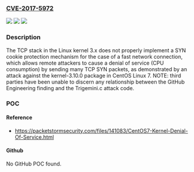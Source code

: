### [CVE-2017-5972](https://cve.mitre.org/cgi-bin/cvename.cgi?name=CVE-2017-5972)
![](https://img.shields.io/static/v1?label=Product&message=n%2Fa&color=blue)
![](https://img.shields.io/static/v1?label=Version&message=n%2Fa&color=blue)
![](https://img.shields.io/static/v1?label=Vulnerability&message=n%2Fa&color=brighgreen)

### Description

The TCP stack in the Linux kernel 3.x does not properly implement a SYN cookie protection mechanism for the case of a fast network connection, which allows remote attackers to cause a denial of service (CPU consumption) by sending many TCP SYN packets, as demonstrated by an attack against the kernel-3.10.0 package in CentOS Linux 7. NOTE: third parties have been unable to discern any relationship between the GitHub Engineering finding and the Trigemini.c attack code.

### POC

#### Reference
- https://packetstormsecurity.com/files/141083/CentOS7-Kernel-Denial-Of-Service.html

#### Github
No GitHub POC found.

